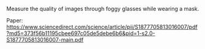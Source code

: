 Measure the quality of images through foggy glasses while wearing a mask.

Paper: https://www.sciencedirect.com/science/article/pii/S1877705813016007/pdf?md5=373f56b11195cbee697c05de5debe6b6&pid=1-s2.0-S1877705813016007-main.pdf
